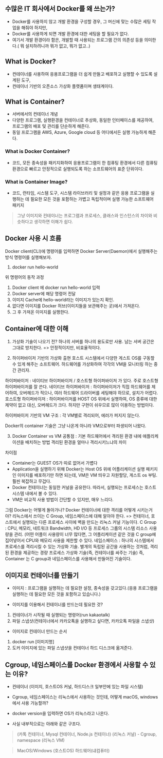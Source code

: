 ## 수많은 IT 회사에서 Docker를 왜 쓰는가?
- Docker를 사용하지 않고 개발 환경을 구성할 경우, 그 머신에 맞는 수많은 세팅 작업을 해줘야 하지만,
- Docker를 사용하게 되면 개발 환경에 대한 세팅을 할 필요가 없다.
- 여기서 개발 환경이라 함은, 개발할 때 사용되는 프로그램 간의 의존성 등을 의미한다.( 뭐 설치하려니까 뭐가 없고, 뭐가 없고..)

## What is Docker?
- 컨테이너를 사용하여 응용프로그램을 더 쉽게 만들고 배포하고 실행할 수 있도록 설계된 도구,
- 컨테이너 기반의 오픈소스 가상화 플랫폼이며 생태계이다.

## What is Container?
- 서버에서의 컨테이너 개념
- 다양한 프로그램, 실행환경을 컨테이너로 추상화, 동일한 인터페이스를 제공하여, 프로그램의 배포 및  관리를 단순하게 해준다.
- 동일 프로그램을 AWS, Azure, Google cloud 등 어디에서든 실행 가능하게 해준다.

### What is Docker Container?
- 코드, 모든 종속성을 패키지화하여 응용프로그램이 한 컴퓨팅 환경에서 다른 컴퓨팅 환경으로 빠르고 안정적으로 실행되도록 하는 소프트웨어의 표준 단위이다.

### What is Container Image?
- 코드, 런타임, 시스템 도구, 시스템 라이브러리 및 설정과 같은 응용 프로그램을 실행하는 데 필요한 모든 것을 포함하는 가볍고 독립적이며 실행 가능한 소프트웨어 패키지

> 그냥 이미지와 컨테이너는
> 프로그램과 프로세스, 클래스와 인스턴스의 차이와 비슷하다고 생각하면 이해가 쉽다.

## Docker 사용 시 흐름
Docker client(CLI)에 명령어를 입력하면 Docker Server(Daemon)에서 실행해주는 방식
명령어를 실행해보자.
1.  docker run hello-world

위 명령어의 동작 과정
1. Docker client 에 docker run hello-world 입력
2. Docker server에 해당 명령어 전달
3. 이미지 Cache에 hello-world라는 이미지가 있는지 확인.
4. 없다면 이미지를 Docker 허브(이미지들을 보관해주는 곳)에서 가져온다.
5. 그 후 가져온 이미지를 실행한다.

## Container에 대한 이해
1. 가상화 기술이 나오기 전?
하나의 서버를 하나의 용도로만 사용.
남는 서버 공간은 그대로 방치한다.
=> 안정적이지만, 비효율적이다.

2. 하이퍼바이저 기반의 가상화 출현
호스트 시스템에서 다양한 게스트 OS를 구동할 수 있게 해주는 소프트웨어.
하드웨어를 가상화하여 각각의 VM을 모니터링 하는 중간 관리자.

하이퍼바이저 : 네이티브 하이퍼바이저 / 호스트형 하이퍼바이저 가 있다. 주로 호스트형 하이퍼바이저를 잘 쓴다.
네이티브 하이퍼바이저 : 하이퍼바이저가 직접 하드웨어를 제어하여, 오버헤드가 적으나, 여러 하드웨어 드라이버를 세팅해야 하므로, 설치가 어렵다.
호스트형 하이퍼바이저 : 하이퍼바이저를 HOST OS 위에서 실행하여, OS 종류에 대한 제약이 없고 대신, 오버헤드가 크다. 하지만 구현이 쉬우므로 많이 이용하는 방법이다.

하이퍼바이저 기반의 VM 구조 : 각 VM별로 격리되어, 에러가 퍼지지 않는다.

Docker의 container 기술은 그냥 나온게 아니라 VM으로부터 파생되어 나왔다.

3. Docker Container vs VM
공통점 : 기본 하드웨어에서 격리된 환경 내에 애플리케이션을 배치하는 방법
격리된 환경을 얼마나 격리시키느냐의 차이

차이점
- Container는 GUEST OS가 따로 없어서 가볍다
- Application을 실행하기 위해 Docker는 Host OS 위에 어플리케이션 실행 패키지인 이미지를 배포하기만 하면 되는데, VM은 VM 띄우고 자원할당, 게스트 os 부팅. 훨씬 복잡하고 무겁다.
- Docker 컨테이너는 동일한 커널을 공유한다. 따라서, 실행되는 프로세스는 호스트 시스템 내에서 볼 수 있다.
- VM은 비교적 사용 방법이 간단할 수 있지만, 매우 느리다.

그럼 Docker는 어떻게 돌아가나?
Docker 컨테이너에 대한 격리를 어떻게 시키는거야?
리늑스에서 쓰이는 C Group, 네임스페이스에 대해 알아야 한다.
=> 컨테이너, 호스트에서 실행되는 다른 프로세스 사이에 벽을 만드는 리눅스 커널 기능이다.
C Group : CPU, 메모리, 네트워크 Bandwidth, HD I/O 등 프로세스 그룹의 시스템 리소스 사용량을 관리.
(어떤 어플이 사용량이 너무 많다면, 그 어플리케이션 같은 것을 C group에 집어넣어서 CPU와 메모리 사용을 제한할 수 있다.
네임스페이스 : 하나의 시스템에서 프로세스를 격리시킬 수 있는 가상화 기술. 별개의 독립된 공간을 사용하는 것처럼, 격리된 환경을 제공하는 경량 프로세스 가상화 기술(즉, 컨테이너를 싸주는 기술)
즉, Container 는 C group과 네임스페이스를 사용해서 만들어진 기술이다.
     

## 이미지로 컨테이너를 만들기
- 이미지 : 프로그램을 실행하는 데 필요한 설정, 종속성을 갖고있다.(응용 프로그램을 실행하는 데 필요한 모든 것을 포함하고 있습니다.)
* 이미지를 이용해서 컨테이너를 만드는데 필요한 것?
1. 컨테이너가 시작될 때 실행되는 명령어(run kakaotalk)
2. 파일 스냅샷(컨테이너에서 카카오톡을 실행하고 싶다면, 카카오톡 파일을 스냅샷)

* 이미지로 컨테이너 만드는 순서
1. docker run [이미지명]
2. 도커 이미지에 있는 파일 스냅샷을 컨테이너 하드 디스크에 옮겨준다.

## Cgroup, 네임스페이스를 Docker 환경에서 사용할 수 있는 이유?
- 컨테이너 (이미지, 호스트OS 커널, 하드디스크 일부안에 있는 파일 시스템)
- Cgroup, 네임스페이스는 리눅스에서 사용하는 것인데, 어떻게 macOS, windows에서 사용 가능할까?

- docker version을 입력하면 OS가 리눅스라고 나온다.
- 사실 내부적으로는 아래와 같은 구조다.

> (카톡 컨테이너, Mysql 컨테이너, Node.js 컨테이너)
> (리눅스 커널) - Cgroup, namespace
> (리눅스 VM)

> MacOS/Windows (호스트OS)
> 하드웨어(냬컴퓨터)
